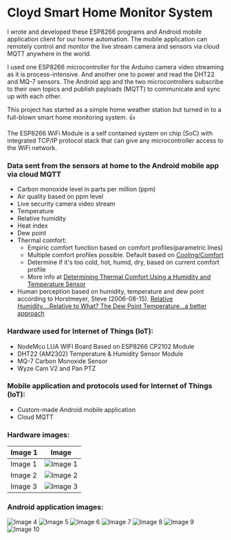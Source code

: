 # Cloyd Smart Home Monitor System
I wrote and developed these ESP8266 programs and Android mobile application client for our home automation. The mobile application can remotely control and monitor the live stream camera and sensors via cloud MQTT anywhere in the world. 

I used one ESP8266 microcontroller for the Arduino camera video streaming as it is process-intensive. And another one to power and read the DHT22 and MQ-7 sensors. The Android app and the two microcontrollers subscribe to their own topics and publish payloads (MQTT) to communicate and sync up with each other.

This project has started as a simple home weather station but turned in to a full-blown smart home monitoring system. :+1:

The ESP8266 WiFi Module is a self contained system on chip (SoC) with integrated TCP/IP protocol stack that can give any microcontroller access to the WiFi network.

### Data sent from the sensors at home to the Android mobile app via cloud MQTT
- Carbon monoxide level in parts per million (ppm)
- Air quality based on ppm level
- Live security camera video stream
- Temperature
- Relative humidity
- Heat index
- Dew point
- Thermal comfort:
  - Empiric comfort function based on comfort profiles(parametric lines)
  - Multiple comfort profiles possible. Default based on [Cooling/Comfort](https://c03.apogee.net/contentplayer/?coursetype=ces&utilityid=duquesnelight&id=1347)
  - Determine if it's too cold, hot, humid, dry, based on current comfort profile
  - More info at [Determining Thermal Comfort Using a Humidity and Temperature Sensor](https://www.azosensors.com/article.aspx?ArticleID=487)
- Human perception based on humidity, temperature and dew point according to Horstmeyer, Steve (2006-08-15). [Relative Humidity....Relative to What? The Dew Point Temperature...a better approach](http://www.shorstmeyer.com/wxfaqs/humidity/humidity.html)

### Hardware used for Internet of Things (IoT):
* NodeMcu LUA WIFI Board Based on ESP8266 CP2102 Module
* DHT22 (AM2302) Temperature & Humidity Sensor Module
* MQ-7 Carbon Monoxide Sensor
* Wyze Cam V2 and Pan PTZ

### Mobile application and protocols used for Internet of Things (IoT):
- Custom-made Android mobile application
- Cloud MQTT

### Hardware images:
Image 1 | Image
--------|------
Image 1 | ![Image 1](Images/1.jpg) 
Image 2 | ![Image 2](Images/2.jpg) 
Image 3 | ![Image 3](Images/3.jpg)

### Android application images:

![Image 4](Images/4.jpg) ![Image 5](Images/5.jpg) ![Image 6](Images/6.jpg) ![Image 7](Images/7.jpg) ![Image 8](Images/8.jpg) ![Image 9](Images/9.jpg) ![Image 10](Images/10.jpg)